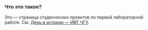 ### Что это такое?
Это — страница студенческих проектов по первой лабораторной работе. См. [День в истории — ИВТ ЧГУ](//fivt.chuvsu.ru/kurs2/).
